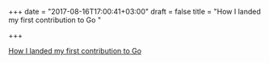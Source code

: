 +++
date = "2017-08-16T17:00:41+03:00"
draft = false
title = "How I landed my first contribution to Go  "

+++

<p><a href="http://agniva.me/open-source/go/2017/08/12/contributing-to-go.html">How I landed my first contribution to Go  </a></p>

